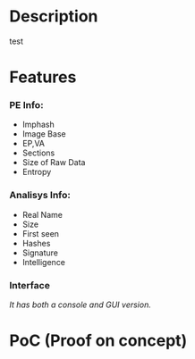 # Description
test

# Features

### PE Info:
- Imphash
- Image Base
- EP,VA
- Sections
- Size of Raw Data
- Entropy

### Analisys Info:
- Real Name
- Size
- First seen
- Hashes
- Signature
- Intelligence

### Interface
*It has both a console and GUI version.*
# PoC (Proof on concept)
